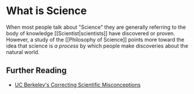 # What is Science

When most people talk about "Science" they are generally referring to the body of knowledge [[Scientist|scientists]] have discovered or proven. However, a study of the [[Philosophy of Science]] points more toward the idea that science is *a process* by which people make discoveries about the natural world.

## Further Reading

- [UC Berkeley's Correcting Scientific Misconceptions](https://undsci.berkeley.edu/for-educators/prepare-and-plan/correcting-misconceptions/)
